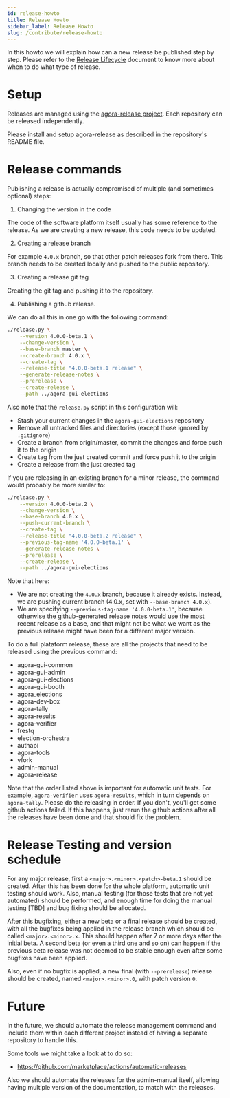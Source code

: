```yaml
---
id: release-howto
title: Release Howto
sidebar_label: Release Howto
slug: /contribute/release-howto
---
```


In this howto we will explain how can a new release be published step by step.
Please refer to the [Release Lifecycle](../contribute/release-lifecycle) document to
know more about when to do what type of release.

# Setup

Releases are managed using the 
[agora-release project](https://github.com/agoravoting/agora-release). Each 
repository can be released independently.

Please install and setup agora-release as described in the repository's
README file.

# Release commands

Publishing a release is actually compromised of multiple (and sometimes 
optional) steps:

1. Changing the version in the code

The code of the software platform itself usually has some reference to the
release. As we are creating a new release, this code needs to be updated.

2. Creating a release branch

For example `4.0.x` branch, so that other patch releases fork from there.
This branch needs to be created locally and pushed to the public repository.

3. Creating a release git tag

Creating the git tag and pushing it to the repository.

4. Publishing a github release.

We can do all this in one go with the following command:

```bash
./release.py \
    --version 4.0.0-beta.1 \
    --change-version \
    --base-branch master \
    --create-branch 4.0.x \
    --create-tag \
    --release-title "4.0.0-beta.1 release" \
    --generate-release-notes \
    --prerelease \
    --create-release \
    --path ../agora-gui-elections
```

Also note that the `release.py` script in this configuration will:
- Stash your current changes in the `agora-gui-elections` repository
- Remove all untracked files and directories (except those ignored by `.gitignore`)
- Create a branch from origin/master, commit the changes and force push it to
the origin
- Create tag from the just created commit and force push it to the origin
- Create a release from the just created tag

If you are releasing in an existing branch for a minor release, the command
would probably be more similar to:

```bash
./release.py \
    --version 4.0.0-beta.2 \
    --change-version \
    --base-branch 4.0.x \
    --push-current-branch \
    --create-tag \
    --release-title "4.0.0-beta.2 release" \
    --previous-tag-name '4.0.0-beta.1' \
    --generate-release-notes \
    --prerelease \
    --create-release \
    --path ../agora-gui-elections
```

Note that here:
- We are not creating the `4.0.x`  branch, because it already exists. Instead,
we are pushing current branch (4.0.x, set with `--base-branch 4.0.x`).
- We are specifying `--previous-tag-name '4.0.0-beta.1'`, because otherwise the
github-generated release notes would use the most recent release as a base, and
that might not be what we want as the previous release might have been for 
a different major version.

To do a full plataform release, these are all the projects that need to be 
released using the previous command:
- agora-gui-common
- agora-gui-admin
- agora-gui-elections
- agora-gui-booth
- agora_elections
- agora-dev-box
- agora-tally
- agora-results
- agora-verifier
- frestq
- election-orchestra
- authapi
- agora-tools
- vfork
- admin-manual
- agora-release

Note that the order listed above is important for automatic unit tests. For
example, `agora-verifier` uses `agora-results`, which in turn depends on
`agora-tally`. Please do the releasing in order. If you don't, you'll get some
github actions failed. If this happens, just rerun the github actions after all
the releases have been done and that should fix the problem.

# Release Testing and version schedule

For any major release, first a `<major>.<minor>.<patch>-beta.1` should be created. 
After this has been done for the whole platform, automatic unit testing
should work. Also, manual testing (for those tests that are not yet 
automated) should be performed, and enough time for doing the manual testing 
[TBD] and bug fixing should be allocated.

After this bugfixing, either a new beta or a final release should be created,
with all the bugfixes being applied in the release branch which should be
called `<major>.<minor>.x`. This should happen after 7 or more days after the 
initial beta. A second beta (or even a third one and so on) can happen if the
previous beta release was not deemed to be stable enough even after some 
bugfixes have been applied.

Also, even if no bugfix is applied, a new final (with `--prerelease`) release
should be created, named `<major>.<minor>.0`, with patch version `0`. 

# Future

In the future, we should automate the release management command and include
them within each different project instead of having a separate repository to
handle this.

Some tools we might take a look at to do so:
- https://github.com/marketplace/actions/automatic-releases

Also we should automate the releases for the admin-manual itself, allowing
having multiple version of the documentation, to match with the releases.
